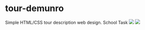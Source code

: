 # tour-demunro
Simple HTML/CSS tour description web design. School Task
![](https://user-images.githubusercontent.com/41491647/61578439-58411f00-ab10-11e9-94a5-7bfe68adc763.png)
![](https://user-images.githubusercontent.com/41491647/61578463-c4238780-ab10-11e9-9165-9b5a564ea67b.png)
